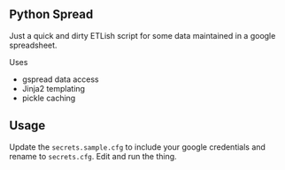 ## Python Spread


Just a quick and dirty ETLish script for some data maintained in a google spreadsheet. 

Uses  

* gspread data access
* Jinja2 templating
* pickle caching

## Usage

Update the `secrets.sample.cfg` to include your google credentials and rename to `secrets.cfg`. Edit and run the thing.